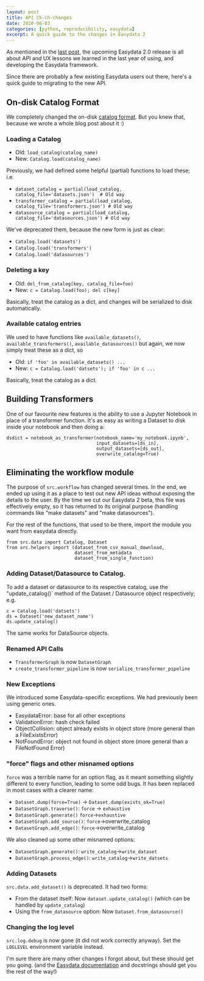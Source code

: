 ```yaml
---
layout: post
title: API Ch-ch-changes
date: 2020-06-03
categories: [python, reproducibility, easydata]
excerpt: A quick guide to the changes in Easydata 2
---
```

As mentioned in the [last post], the upcoming Easydata 2.0 release is all about API and UX lessons we learned in the last year of using, and developing the Easydata framework.

[last post]: /git-friendly-catalog/

Since there are probably a few existing Easydata users out there, here's a quick guide to migrating to the new API.

## On-disk Catalog Format
We completely changed the on-disk [catalog format]. But you knew that, because we wrote a whole blog post about it :)

[catalog format]: /git-friendly-catalog

### Loading a Catalog
* Old: `load_catalog(catalog_name)`
* New: `Catalog.load(catalog_name)`

Previously, we had defined some helpful (partial) functions to load these; i.e.

* `dataset_catalog = partial(load_catalog, catalog_file='datasets.json')  # Old way`
* `transformer_catalog = partial(load_catalog, catalog_file='transformers.json') # Old way`
* `datasource_catalog = partial(load_catalog, catalog_file='datasources.json') # Old way`

We've deprecated them, because the new form is just as clear:

* `Catalog.load('datasets')`
* `Catalog.load('transformers')`
* `Catalog.load('datasources')`

### Deleting a key
* Old: `del_from_catalog(key, catalog_file=foo)`
* New: `c = Catalog.load(foo); del c[key]`

Basically, treat the catalog as a dict, and changes will be serialized to disk automatically.

### Available catalog entries
We used to have functions like `available_datasets()`, `available_transformers()`, `available_datasources()` but again, we now simply treat these as a dict, so

* Old: `if 'foo' in available_datasets() ...`
* New: `c = Catalog.load('datsets'); if 'foo' in c ...`

Basically, treat the catalog as a dict.

## Building Transformers

One of our favourite new features is the ability to use a Jupyter Notebook in place of a transformer function.
It's as easy as writing a Dataset to disk inside your notebook and then doing a:
```
dsdict = notebook_as_transformer(notebook_name='my_notebook.ipynb',
                                 input_datasets=[ds_in],
                                 output_datasets=[ds_out],
                                 overwrite_catalog=True)
```

## Eliminating the workflow module

The purpose of `src.workflow` has changed several times. In the end, we ended up using it as a place to test
out new API ideas without exposing the details to the user. By the time we cut our Easydata 2 beta, this file was effectively empty, so it has returned to its original purpose (handling commands like "make datasets" and "make datasources").

For the rest of the functions, that used to be there, import the module you want from easydata directly.

```
from src.data import Catalog, Dataset
from src.helpers import (dataset_from_csv_manual_download,
                         dataset_from_metadata
                         dataset_from_single_function)
```
### Adding Dataset/Datasource to Catalog.

To add a dataset or datasource to its respective catalog, use the "update_catalog()` method of the
Dataset / Datasource object respectively; e.g.

```
c = Catalog.load('datsets')
ds = Dataset('new_dataset_name')
ds.update_catalog()
```

The same works for DataSource objects.

### Renamed API Calls

* `TransformerGraph` is now `DatasetGraph`
* `create_transformer_pipeline` is now `serialize_transformer_pipeline`

### New Exceptions
We introduced some Easydata-specific exceptions. We had previously been using generic ones.
* EasydataError: base for all other exceptions
* ValidationError: hash check failed
* ObjectCollision: object already exists in object store (more general than a FileExistsError)
* NotFoundError: object not found in object store (more general than a FileNotFound Error)


### "force" flags and other misnamed options
`force` was a terrible name for an option flag, as it meant something slightly different
to every function, leading to some odd bugs. It has been replaced in most cases with a clearer name:

* `Dataset.dump(force=True)` -> `Dataset.dump(exists_ok=True)`
* `DatasetGraph.traverse()`: `force` -> `exhaustive`
* `DatasetGraph.generate()` `force`->`exhaustive`
* `DatasetGraph.add_source()`: `force`->overwrite_catalog
* `DatasetGraph.add_edge()`: `force`->overwrite_catalog

We also cleaned up some other misnamed options:
* `DatasetGraph.generate()`: `write_catalog`->`write_dataset`
* `DatasetGraph.process_edge()`: `write_catalog`->`write_datsets`

### Adding Datasets
`src.data.add_dataset()` is deprecated. It had two forms:
* From the dataset itself: Now `dataset.update_catalog()` (which can be handled by `update_catalog`)
* Using the `from_datasource` option: Now `Dataset.from_datasource()`

### Changing the log level
`src.log.debug` is now gone (it did not work correctly anyway). Set the `LOGLEVEL` environment variable instead.


I'm sure there are many other changes I forgot about, but these should get you going. (and the [Easydata documentation] and docstrings should get you the rest of the way!)

[easydata documentation]: https://cookiecutter-easydata.readthedocs.io
